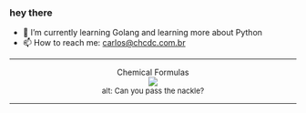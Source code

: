 ### hey there 

- :seedling: I’m currently learning Golang and learning more about Python
- :mailbox: How to reach me: carlos@chcdc.com.br


---


<!-- xkcd -->
<p align="center">Chemical Formulas</br><img src=https://imgs.xkcd.com/comics/chemical_formulas.png></br><font size =2>alt: Can you pass the nackle?</br></font></p></table></p> 


<!-- xkcd -->
---
